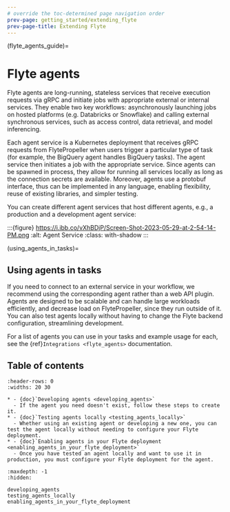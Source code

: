 ```yaml
---
# override the toc-determined page navigation order
prev-page: getting_started/extending_flyte
prev-page-title: Extending Flyte
---
```


(flyte_agents_guide)=
# Flyte agents

Flyte agents are long-running, stateless services that receive execution requests via gRPC and initiate jobs with appropriate external or internal services. They enable two key workflows: asynchronously launching jobs on hosted platforms (e.g. Databricks or Snowflake) and calling external synchronous services, such as access control, data retrieval, and model inferencing.

Each agent service is a Kubernetes deployment that receives gRPC requests from FlytePropeller when users trigger a particular type of task (for example, the BigQuery agent handles BigQuery tasks). The agent service then initiates a job with the appropriate service. Since agents can be spawned in process, they allow for running all services locally as long as the connection secrets are available. Moreover, agents use a protobuf interface, thus can be implemented in any language, enabling flexibility, reuse of existing libraries, and simpler testing.

You can create different agent services that host different agents, e.g., a production and a development agent service:

:::{figure} https://i.ibb.co/vXhBDjP/Screen-Shot-2023-05-29-at-2-54-14-PM.png
:alt: Agent Service
:class: with-shadow
:::

(using_agents_in_tasks)=
## Using agents in tasks

If you need to connect to an external service in your workflow, we recommend using the corresponding agent rather than a web API plugin. Agents are designed to be scalable and can handle large workloads efficiently, and decrease load on FlytePropeller, since they run outside of it. You can also test agents locally without having to change the Flyte backend configuration, streamlining development.

For a list of agents you can use in your tasks and example usage for each, see the {ref}`Integrations <flyte_agents>` documentation.

## Table of contents

```{list-table}
:header-rows: 0
:widths: 20 30

* - {doc}`Developing agents <developing_agents>`
  - If the agent you need doesn't exist, follow these steps to create it.
* - {doc}`Testing agents locally <testing_agents_locally>`
  - Whether using an existing agent or developing a new one, you can test the agent locally without needing to configure your Flyte deployment.
* - {doc}`Enabling agents in your Flyte deployment <enabling_agents_in_your_flyte_deployment>`
  - Once you have tested an agent locally and want to use it in production, you must configure your Flyte deployment for the agent.
```

```{toctree}
:maxdepth: -1
:hidden:

developing_agents
testing_agents_locally
enabling_agents_in_your_flyte_deployment
```
